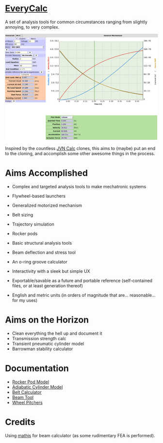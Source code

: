 
# [EveryCalc](https://thaddeus-maximus.github.io/swissarmyengineer/)
A set of analysis tools for common circumstances ranging from slightly annoying, to very complex.

![Screenshot](include/preview.png)

Inspired by the countless [JVN Calc](https://johnvneun.com/blog/2019/12/24/jvn-calc-past-and-future) clones, this aims to (maybe) put an end to the cloning, and accomplish some other awesome things in the process.

# Aims Accomplished
- Complex and targeted analysis tools to make mechatronic systems
 - Flywheel-based launchers
 - Generalized motorized mechanism
 - Belt sizing
 - Trajectory simulation
 - Rocker pods

- Basic structural analysis tools
 - Beam deflection and stress tool

- An o-ring groove calculator

- Interactivity with a sleek but simple UX 
- Exportable/savable as a future and portable reference (self-contained files, or at least generation thereof)
- English and metric units (in orders of magnitude that are... reasonable... for my uses)

# Aims on the Horizon
- Clean everything the hell up and document it
- Transmission strength calc
- Transient pneumatic cylinder model
- Barrowman stability calculator

# Documentation

- [Rocker Pod Model](docs/rocker_pod_model.pdf)
- [Adiabatic Cylinder Model](docs/adiabatic_cylinder_model.pdf)
- [Belt Calculator](docs/beltcalc.pdf)
- [Beam Tool](docs/beamcalc.pdf)
- [Wheel Pitchers](docs/pitchers.pdf)

# Credits
Using [mathjs](https://mathjs.org/) for beam calculator (as some rudimentary FEA is performed).
